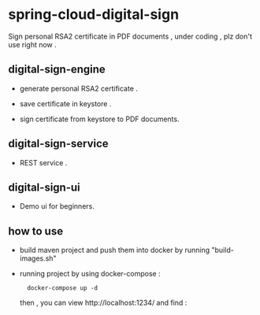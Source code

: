 # spring-cloud-digital-sign
Sign personal RSA2 certificate in PDF documents  , under coding , plz don't use right now .

## digital-sign-engine

* generate personal RSA2 certificate .

* save certificate in keystore . 

* sign certificate from keystore to PDF documents.

## digital-sign-service

* REST service . 

## digital-sign-ui

* Demo ui for beginners.

## how to use 

* build maven project and push them into docker by running "build-images.sh"
 
* running project by using docker-compose :
 
        docker-compose up -d 
        
    then , you can view http://localhost:1234/ and find :
     
     
            
            
